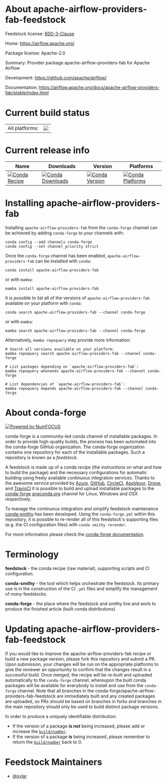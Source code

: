 About apache-airflow-providers-fab-feedstock
============================================

Feedstock license: [BSD-3-Clause](https://github.com/conda-forge/apache-airflow-providers-fab-feedstock/blob/main/LICENSE.txt)

Home: https://airflow.apache.org/

Package license: Apache-2.0

Summary: Provider package apache-airflow-providers-fab for Apache Airflow

Development: https://github.com/apache/airflow/

Documentation: https://airflow.apache.org/docs/apache-airflow-providers-fab/stable/index.html

Current build status
====================


<table><tr><td>All platforms:</td>
    <td>
      <a href="https://dev.azure.com/conda-forge/feedstock-builds/_build/latest?definitionId=22119&branchName=main">
        <img src="https://dev.azure.com/conda-forge/feedstock-builds/_apis/build/status/apache-airflow-providers-fab-feedstock?branchName=main">
      </a>
    </td>
  </tr>
</table>

Current release info
====================

| Name | Downloads | Version | Platforms |
| --- | --- | --- | --- |
| [![Conda Recipe](https://img.shields.io/badge/recipe-apache--airflow--providers--fab-green.svg)](https://anaconda.org/conda-forge/apache-airflow-providers-fab) | [![Conda Downloads](https://img.shields.io/conda/dn/conda-forge/apache-airflow-providers-fab.svg)](https://anaconda.org/conda-forge/apache-airflow-providers-fab) | [![Conda Version](https://img.shields.io/conda/vn/conda-forge/apache-airflow-providers-fab.svg)](https://anaconda.org/conda-forge/apache-airflow-providers-fab) | [![Conda Platforms](https://img.shields.io/conda/pn/conda-forge/apache-airflow-providers-fab.svg)](https://anaconda.org/conda-forge/apache-airflow-providers-fab) |

Installing apache-airflow-providers-fab
=======================================

Installing `apache-airflow-providers-fab` from the `conda-forge` channel can be achieved by adding `conda-forge` to your channels with:

```
conda config --add channels conda-forge
conda config --set channel_priority strict
```

Once the `conda-forge` channel has been enabled, `apache-airflow-providers-fab` can be installed with `conda`:

```
conda install apache-airflow-providers-fab
```

or with `mamba`:

```
mamba install apache-airflow-providers-fab
```

It is possible to list all of the versions of `apache-airflow-providers-fab` available on your platform with `conda`:

```
conda search apache-airflow-providers-fab --channel conda-forge
```

or with `mamba`:

```
mamba search apache-airflow-providers-fab --channel conda-forge
```

Alternatively, `mamba repoquery` may provide more information:

```
# Search all versions available on your platform:
mamba repoquery search apache-airflow-providers-fab --channel conda-forge

# List packages depending on `apache-airflow-providers-fab`:
mamba repoquery whoneeds apache-airflow-providers-fab --channel conda-forge

# List dependencies of `apache-airflow-providers-fab`:
mamba repoquery depends apache-airflow-providers-fab --channel conda-forge
```


About conda-forge
=================

[![Powered by
NumFOCUS](https://img.shields.io/badge/powered%20by-NumFOCUS-orange.svg?style=flat&colorA=E1523D&colorB=007D8A)](https://numfocus.org)

conda-forge is a community-led conda channel of installable packages.
In order to provide high-quality builds, the process has been automated into the
conda-forge GitHub organization. The conda-forge organization contains one repository
for each of the installable packages. Such a repository is known as a *feedstock*.

A feedstock is made up of a conda recipe (the instructions on what and how to build
the package) and the necessary configurations for automatic building using freely
available continuous integration services. Thanks to the awesome service provided by
[Azure](https://azure.microsoft.com/en-us/services/devops/), [GitHub](https://github.com/),
[CircleCI](https://circleci.com/), [AppVeyor](https://www.appveyor.com/),
[Drone](https://cloud.drone.io/welcome), and [TravisCI](https://travis-ci.com/)
it is possible to build and upload installable packages to the
[conda-forge](https://anaconda.org/conda-forge) [anaconda.org](https://anaconda.org/)
channel for Linux, Windows and OSX respectively.

To manage the continuous integration and simplify feedstock maintenance
[conda-smithy](https://github.com/conda-forge/conda-smithy) has been developed.
Using the ``conda-forge.yml`` within this repository, it is possible to re-render all of
this feedstock's supporting files (e.g. the CI configuration files) with ``conda smithy rerender``.

For more information please check the [conda-forge documentation](https://conda-forge.org/docs/).

Terminology
===========

**feedstock** - the conda recipe (raw material), supporting scripts and CI configuration.

**conda-smithy** - the tool which helps orchestrate the feedstock.
                   Its primary use is in the construction of the CI ``.yml`` files
                   and simplify the management of *many* feedstocks.

**conda-forge** - the place where the feedstock and smithy live and work to
                  produce the finished article (built conda distributions)


Updating apache-airflow-providers-fab-feedstock
===============================================

If you would like to improve the apache-airflow-providers-fab recipe or build a new
package version, please fork this repository and submit a PR. Upon submission,
your changes will be run on the appropriate platforms to give the reviewer an
opportunity to confirm that the changes result in a successful build. Once
merged, the recipe will be re-built and uploaded automatically to the
`conda-forge` channel, whereupon the built conda packages will be available for
everybody to install and use from the `conda-forge` channel.
Note that all branches in the conda-forge/apache-airflow-providers-fab-feedstock are
immediately built and any created packages are uploaded, so PRs should be based
on branches in forks and branches in the main repository should only be used to
build distinct package versions.

In order to produce a uniquely identifiable distribution:
 * If the version of a package **is not** being increased, please add or increase
   the [``build/number``](https://docs.conda.io/projects/conda-build/en/latest/resources/define-metadata.html#build-number-and-string).
 * If the version of a package **is** being increased, please remember to return
   the [``build/number``](https://docs.conda.io/projects/conda-build/en/latest/resources/define-metadata.html#build-number-and-string)
   back to 0.

Feedstock Maintainers
=====================

* [@xylar](https://github.com/xylar/)

